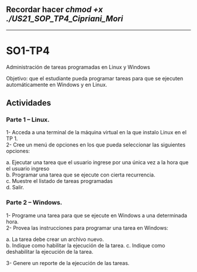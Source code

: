 ## Recordar hacer *chmod +x ./US21_SOP_TP4_Cipriani_Mori*

---

# SO1-TP4
Administración de tareas programadas en Linux y Windows

Objetivo: que el estudiante pueda programar tareas para que se ejecuten automáticamente
en Windows y en Linux.

## Actividades

### Parte 1 – Linux.

1- Acceda a una terminal de la máquina virtual en la que instalo Linux en el TP 1.  
2- Cree un menú de opciones en los que pueda seleccionar las siguientes opciones:

  a. Ejecutar una tarea que el usuario ingrese por una única vez a la hora que el
usuario ingreso  
  b. Programar una tarea que se ejecute con cierta recurrencia.  
  c. Muestre el listado de tareas programadas  
d. Salir.  

### Parte 2 – Windows.
1- Programe una tarea para que se ejecute en Windows a una determinada hora.  
2- Provea las instrucciones para programar una tarea en Windows:  

  a. La tarea debe crear un archivo nuevo.  
  b. Indique como habilitar la ejecución de la tarea.
  c. Indique como deshabilitar la ejecución de la tarea.  
   
3- Genere un reporte de la ejecución de las tareas.  
